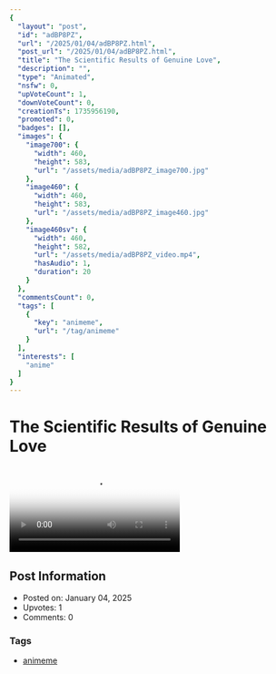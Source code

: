 ```yaml
---
{
  "layout": "post",
  "id": "adBP8PZ",
  "url": "/2025/01/04/adBP8PZ.html",
  "post_url": "/2025/01/04/adBP8PZ.html",
  "title": "The Scientific Results of Genuine Love",
  "description": "",
  "type": "Animated",
  "nsfw": 0,
  "upVoteCount": 1,
  "downVoteCount": 0,
  "creationTs": 1735956190,
  "promoted": 0,
  "badges": [],
  "images": {
    "image700": {
      "width": 460,
      "height": 583,
      "url": "/assets/media/adBP8PZ_image700.jpg"
    },
    "image460": {
      "width": 460,
      "height": 583,
      "url": "/assets/media/adBP8PZ_image460.jpg"
    },
    "image460sv": {
      "width": 460,
      "height": 582,
      "url": "/assets/media/adBP8PZ_video.mp4",
      "hasAudio": 1,
      "duration": 20
    }
  },
  "commentsCount": 0,
  "tags": [
    {
      "key": "animeme",
      "url": "/tag/animeme"
    }
  ],
  "interests": [
    "anime"
  ]
}
---
```


# The Scientific Results of Genuine Love

<video controls playsinline loop poster="/assets/media/adBP8PZ_image460.jpg">
  <source src="/assets/media/adBP8PZ_video.mp4" type="video/mp4">
  Your browser does not support the video tag.
</video>

## Post Information

- Posted on: January 04, 2025
- Upvotes: 1
- Comments: 0

### Tags

- [animeme](/tag/animeme)
